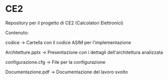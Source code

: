 # CE2

Repository per il progetto di CE2 (Calcolatori Elettronici)

Contenuto:

codice -> Cartella con il codice ASIM per l'implementazione

Architetture.pptx -> Presentazione con i dettagli dell'architettura analizzata

configurazione.cfg -> File per la configurazione 

Documentazione.pdf -> Documentazione del lavoro svolto
